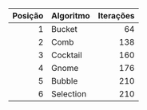 |   Posição | Algoritmo   |   Iterações |
|----------:|:------------|------------:|
|         1 | Bucket      |          64 |
|         2 | Comb        |         138 |
|         3 | Cocktail    |         160 |
|         4 | Gnome       |         176 |
|         5 | Bubble      |         210 |
|         6 | Selection   |         210 |